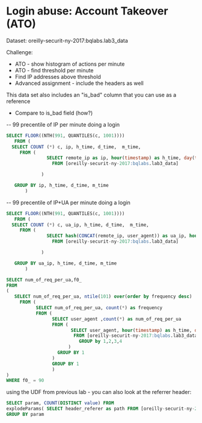 # Login abuse: Account Takeover (ATO)

Dataset: oreilly-securit-ny-2017:bqlabs.lab3_data

Challenge:
* ATO - show histogram of actions per minute
* ATO - find threshold per minute
* Find IP addresses above threshold
* Advanced assignment - include the headers as well

This data set also includes an "is_bad" column that you can use as a reference
* Compare to is_bad field (how?)





-- 99 precentile of IP per minute doing a login
```sql
SELECT FLOOR((NTH(991, QUANTILES(c, 1001))))
   FROM (
  SELECT COUNT (*) c, ip, h_time, d_time,  m_time,
     FROM (
               SELECT remote_ip as ip, hour(timestamp) as h_time, day(timestamp) as d_time, minute(timestamp) as m_time,path
                 FROM [oreilly-securit-ny-2017:bqlabs.lab3_data]

             )

   GROUP BY ip, h_time, d_time, m_time
       )
```

-- 99 precentile of IP+UA per minute doing a login
```sql
SELECT FLOOR((NTH(991, QUANTILES(c, 1001))))
   FROM (
  SELECT COUNT (*) c, ua_ip, h_time, d_time,  m_time,
     FROM (
               SELECT hash(CONCAT(remote_ip, user_agent)) as ua_ip, hour(timestamp) as h_time, day(timestamp) as d_time, minute(timestamp) as m_time,path
                 FROM [oreilly-securit-ny-2017:bqlabs.lab3_data]

             )

   GROUP BY ua_ip, h_time, d_time, m_time
       )
```

```SQL
SELECT num_of_req_per_ua,f0_
FROM
(
   SELECT num_of_req_per_ua, ntile(101) over(order by frequency desc)
     FROM (        
           SELECT num_of_req_per_ua, count(*) as frequency
           FROM (
                 SELECT user_agent ,count(*) as num_of_req_per_ua
                 FROM (
                        SELECT user_agent, hour(timestamp) as h_time, day(timestamp) as d_time, minute(timestamp) as m_time,
                         FROM [oreilly-securit-ny-2017:bqlabs.lab3_data]
                           GROUP by 1,2,3,4
                       )
                   GROUP BY 1
                 )
                 GROUP BY 1
                 )
)
WHERE f0_ = 90
```

using the UDF from previous lab - you can also look at the referrer header:
```SQL
SELECT param, COUNT(DISTINCT value) FROM
explodeParams( SELECT header_referer as path FROM [oreilly-securit-ny-2017:bqlabs.lab3_data] )
GROUP BY param
```

